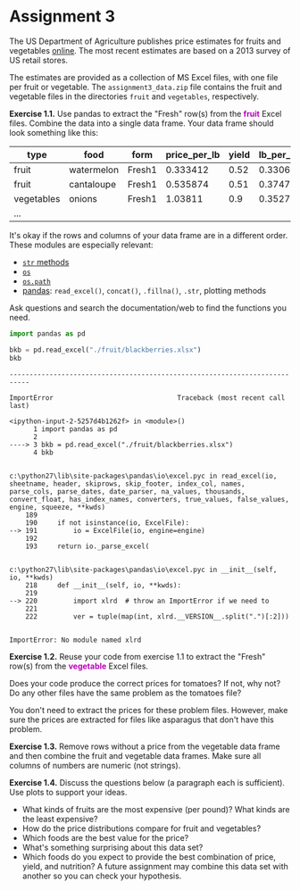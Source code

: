 
# Assignment 3

The US Department of Agriculture publishes price estimates for fruits and vegetables [online](https://www.ers.usda.gov/data-products/fruit-and-vegetable-prices/fruit-and-vegetable-prices/). The most recent estimates are based on a 2013 survey of US retail stores.

The estimates are provided as a collection of MS Excel files, with one file per fruit or vegetable. The `assignment3_data.zip` file contains the fruit and vegetable files in the directories `fruit` and `vegetables`, respectively.

__Exercise 1.1.__ Use pandas to extract the "Fresh" row(s) from the <strong style="color:#B0B">fruit</strong> Excel files. Combine the data into a single data frame. Your data frame should look something like this:

type       | food       | form   | price_per_lb | yield | lb_per_cup | price_per_cup
---------- | ---------- | ------ | ------------ | ----- | ---------- | -------------
fruit      | watermelon | Fresh1 | 0.333412     | 0.52  | 0.330693   | 0.212033
fruit      | cantaloupe | Fresh1 | 0.535874     | 0.51  | 0.374786   | 0.3938
vegetables | onions     | Fresh1 | 1.03811      | 0.9   | 0.35274    | 0.406868
...        |            |        |              |       |            |


It's okay if the rows and columns of your data frame are in a different order. These modules are especially relevant:

* [`str` methods](https://docs.python.org/2/library/stdtypes.html#string-methods)
* [`os`](https://docs.python.org/2/library/os.html)
* [`os.path`](https://docs.python.org/2/library/os.path.html)
* [pandas](http://pandas.pydata.org/pandas-docs/stable/): `read_excel()`, `concat()`, `.fillna()`, `.str`, plotting methods

Ask questions and search the documentation/web to find the functions you need.



```python
import pandas as pd

bkb = pd.read_excel("./fruit/blackberries.xlsx")
bkb
```


    ---------------------------------------------------------------------------

    ImportError                               Traceback (most recent call last)

    <ipython-input-2-5257d4b1262f> in <module>()
          1 import pandas as pd
          2 
    ----> 3 bkb = pd.read_excel("./fruit/blackberries.xlsx")
          4 bkb
    

    c:\python27\lib\site-packages\pandas\io\excel.pyc in read_excel(io, sheetname, header, skiprows, skip_footer, index_col, names, parse_cols, parse_dates, date_parser, na_values, thousands, convert_float, has_index_names, converters, true_values, false_values, engine, squeeze, **kwds)
        189 
        190     if not isinstance(io, ExcelFile):
    --> 191         io = ExcelFile(io, engine=engine)
        192 
        193     return io._parse_excel(
    

    c:\python27\lib\site-packages\pandas\io\excel.pyc in __init__(self, io, **kwds)
        218     def __init__(self, io, **kwds):
        219 
    --> 220         import xlrd  # throw an ImportError if we need to
        221 
        222         ver = tuple(map(int, xlrd.__VERSION__.split(".")[:2]))
    

    ImportError: No module named xlrd


__Exercise 1.2.__ Reuse your code from exercise 1.1 to extract the "Fresh" row(s) from the <strong style="color:#B0B">vegetable</strong> Excel files.

Does your code produce the correct prices for tomatoes? If not, why not? Do any other files have the same problem as the tomatoes file?

You don't need to extract the prices for these problem files. However, make sure the prices are extracted for files like asparagus that don't have this problem.

__Exercise 1.3.__ Remove rows without a price from the vegetable data frame and then combine the fruit and vegetable data frames. Make sure all columns of numbers are numeric (not strings).

__Exercise 1.4.__ Discuss the questions below (a paragraph each is sufficient). Use plots to support your ideas.

* What kinds of fruits are the most expensive (per pound)? What kinds are the least expensive?
* How do the price distributions compare for fruit and vegetables?
* Which foods are the best value for the price?
* What's something surprising about this data set?
* Which foods do you expect to provide the best combination of price, yield, and nutrition? A future assignment may combine this data set with another so you can check your hypothesis.
